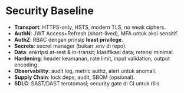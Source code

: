 # Security Baseline

- **Transport**: HTTPS-only, HSTS, modern TLS, no weak ciphers.
- **AuthN**: JWT Access+Refresh (short-lived), MFA untuk aksi sensitif.
- **AuthZ**: RBAC dengan prinsip **least privilege**.
- **Secrets**: secret manager (bukan .env di repo).
- **Data**: enkripsi at-rest & in-transit; klasifikasi data; retensi minimal.
- **Hardening**: header keamanan, rate limit, input validation, output encoding.
- **Observability**: audit log, metric authz, alert untuk anomali.
- **Supply Chain**: lock deps, audit, SBOM (opsional).
- **SDLC**: SAST/DAST terotomasi; security gate di CI untuk rilis.
